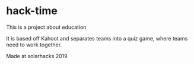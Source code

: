 # hack-time

This is a project about education 


It is based off Kahoot and separates teams into a quiz game, where teams need to work together.




Made at solarhacks 2019
